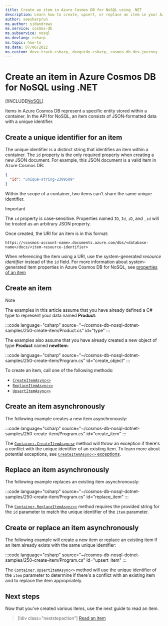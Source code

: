 ```yaml
---
title: Create an item in Azure Cosmos DB for NoSQL using .NET
description: Learn how to create, upsert, or replace an item in your Azure Cosmos DB for NoSQL container using the .NET SDK.
author: seesharprun
ms.author: sidandrews
ms.service: cosmos-db
ms.subservice: nosql
ms.devlang: csharp
ms.topic: how-to
ms.date: 07/06/2022
ms.custom: devx-track-csharp, devguide-csharp, cosmos-db-dev-journey
---
```


# Create an item in Azure Cosmos DB for NoSQL using .NET

[!INCLUDE[NoSQL](../includes/appliesto-nosql.md)]

Items in Azure Cosmos DB represent a specific entity stored within a container. In the API for NoSQL, an item consists of JSON-formatted data with a unique identifier.

## Create a unique identifier for an item

The unique identifier is a distinct string that identifies an item within a container. The ``id`` property is the only required property when creating a new JSON document. For example, this JSON document is a valid item in Azure Cosmos DB:

```json
{
  "id": "unique-string-2309509"
}
```

Within the scope of a container, two items can't share the same unique identifier.

> [!IMPORTANT]
> The ``id`` property is case-sensitive. Properties named ``ID``, ``Id``, ``iD``, and ``_id`` will be treated as an arbitrary JSON property.

Once created, the URI for an item is in this format:

``https://<cosmos-account-name>.documents.azure.com/dbs/<database-name>/docs/<item-resource-identifier>``

When referencing the item using a URI, use the system-generated *resource identifier* instead of the ``id`` field. For more information about system-generated item properties in Azure Cosmos DB for NoSQL, see [properties of an item](../account-databases-containers-items.md#properties-of-an-item)

## Create an item

> [!NOTE]
> The examples in this article assume that you have already defined a C# type to represent your data named **Product**:
>
> :::code language="csharp" source="~/cosmos-db-nosql-dotnet-samples/250-create-item/Product.cs" id="type" :::
>
> The examples also assume that you have already created a new object of type **Product** named **newItem**:
>
> :::code language="csharp" source="~/cosmos-db-nosql-dotnet-samples/250-create-item/Program.cs" id="create_object" :::
>

To create an item, call one of the following methods:

* [``CreateItemAsync<>``](#create-an-item-asynchronously)
* [``ReplaceItemAsync<>``](#replace-an-item-asynchronously)
* [``UpsertItemAsync<>``](#create-or-replace-an-item-asynchronously)

## Create an item asynchronously

The following example creates a new item asynchronously:

:::code language="csharp" source="~/cosmos-db-nosql-dotnet-samples/250-create-item/Program.cs" id="create_item" :::

The [``Container.CreateItemAsync<>``](/dotnet/api/microsoft.azure.cosmos.container.createitemasync) method will throw an exception if there's a conflict with the unique identifier of an existing item. To learn more about potential exceptions, see [``CreateItemAsync<>`` exceptions](/dotnet/api/microsoft.azure.cosmos.container.createitemasync#exceptions).

## Replace an item asynchronously

The following example replaces an existing item asynchronously:

:::code language="csharp" source="~/cosmos-db-nosql-dotnet-samples/250-create-item/Program.cs" id="replace_item" :::

The [``Container.ReplaceItemAsync<>``](/dotnet/api/microsoft.azure.cosmos.container.replaceitemasync) method requires the provided string for the ``id`` parameter to match the unique identifier of the ``item`` parameter.

## Create or replace an item asynchronously

The following example will create a new item or replace an existing item if an item already exists with the same unique identifier:

:::code language="csharp" source="~/cosmos-db-nosql-dotnet-samples/250-create-item/Program.cs" id="upsert_item" :::

The [``Container.UpsertItemAsync<>``](/dotnet/api/microsoft.azure.cosmos.container.upsertitemasync) method will use the unique identifier of the ``item`` parameter to determine if there's a conflict with an existing item and to replace the item appropriately.

## Next steps

Now that you've created various items, use the next guide to read an item.

> [!div class="nextstepaction"]
> [Read an item](how-to-dotnet-read-item.md)

